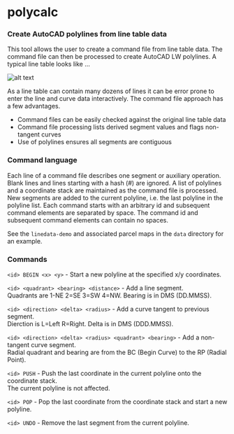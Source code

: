 # polycalc

### Create AutoCAD polylines from line table data

This tool allows the user to create a command file from line table data. 
The command file can then be processed to create AutoCAD LW polylines. 
A typical line table looks like ... 

![alt text](https://raw.githubusercontent.com/chasmack/polycalc/master/data/line-table.jpg "PM1241 sheet 3/3 detail")

As a line table can contain many dozens of lines it can be error prone to enter 
the line and curve data interactively. The command file approach has a few advantages.

* Command files can be easily checked against the original line table data 
* Command file processing lists derived segment values and flags non-tangent curves
* Use of polylines ensures all segments are contiguous

### Command language

Each line of a command file describes one segment or auxiliary operation. 
Blank lines and lines starting with a hash (#) are ignored. A list of polylines 
and a coordinate stack are maintained as the command file is processed. New segments 
are added to the current polyline, 
i.e. the last polyline in the polyline list. Each command starts with an arbitrary id 
and subsequent command elements are separated by space. The command id and subsequent 
command elements can contain no spaces. 

See the `linedata-demo` and associated parcel maps in the `data` directory for 
an example. 

### Commands

`<id> BEGIN <x> <y>` - Start a new polyline at the specified x/y coordinates.

`<id> <quadrant> <bearing> <distance>` - Add a line segment.  
Quadrants are 1-NE 2=SE 3=SW 4=NW. Bearing is in DMS (DD.MMSS). 

`<id> <direction> <delta> <radius>` - Add a curve tangent to previous segment.  
Dierction is L=Left R=Right. Delta is in DMS (DDD.MMSS). 

`<id> <direction> <delta> <radius> <quadrant> <bearing>` - Add a non-tangent curve segment.  
Radial quadrant and bearing are from the BC (Begin Curve) to the RP (Radial Point). 

`<id> PUSH` - Push the last coordinate in the current polyline onto the coordinate stack.  
The current polyline is not affected. 

`<id> POP` - Pop the last coordinate from the coordinate stack and start a new polyline. 

`<id> UNDO` - Remove the last segment from the current polyline. 
